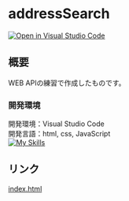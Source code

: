 # addressSearch
[![Open in Visual Studio Code](https://img.shields.io/static/v1?logo=visualstudiocode&label=&message=Open%20in%20Visual%20Studio%20Code&labelColor=2c2c32&color=007acc&logoColor=007acc)](https://open.vscode.dev/hosoya17/addressSearch)
## 概要
WEB APIの練習で作成したものです。<br>
### 開発環境
開発環境：Visual Studio Code<br>
開発言語：html, css, JavaScript<br>
[![My Skills](https://skillicons.dev/icons?i=vscode,html,css,js)](https://skillicons.dev)
## リンク
[index.html](https://hosoya17.github.io/addressSearch/)
